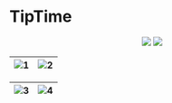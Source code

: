 # TipTime

<p align="center">
  <img src="https://github.com/user-attachments/assets/c0886386-2d93-4ced-8861-d178abd8c7fc">
 <img src="https://github.com/user-attachments/assets/a0a763de-ad73-42af-ba74-5d08410f331e">
</p>

| ![1](https://github.com/user-attachments/assets/774d92e3-ca56-4db4-a41f-b9b95a08380d) | ![2](https://github.com/user-attachments/assets/8f73f315-f4e5-4c92-88ce-a0cdfaf06859) |
|------------------------------------------|------------------------------------------|

| ![3](https://github.com/user-attachments/assets/cd9cb75c-492a-42b7-b8dc-599fd8507e38) | ![4](https://github.com/user-attachments/assets/170bd2d5-59d1-474e-a31a-7c182965b230) |
|------------------------------------------|------------------------------------------|
